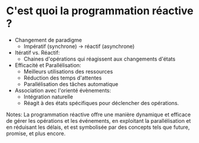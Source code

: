 <!-- .slide: -->

# C'est quoi la programmation réactive ?


* Changement de paradigme 
  * Impératif (synchrone) -> réactif (asynchrone)
* Itératif vs. Réactif: 
  * Chaines d'opérations qui réagissent aux changements d'états
* Efficacité et Parallélisation: 
  * Meilleurs utilisations des ressources
  * Réduction des temps d'attentes
  * Parallélisation des tâches automatique
* Association avec l'orienté évènements: 
  * Intégration naturelle 
  * Réagit à des états spécifiques pour déclencher des opérations.
  

Notes: La programmation réactive offre une manière dynamique et efficace de gérer les opérations et les événements, en exploitant la parallélisation et en réduisant les délais, et est symbolisée par des concepts tels que future, promise, et plus encore.



